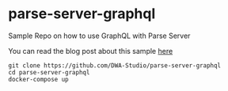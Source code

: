 # parse-server-graphql
Sample Repo on how to use GraphQL with Parse Server 

You can read the blog post about this sample [here](https://blog.dwastudio.fr/graphql-parse-server/)

``` 
git clone https://github.com/DWA-Studio/parse-server-graphql 
cd parse-server-graphql 
docker-compose up
``` 

